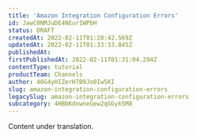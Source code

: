 ```yaml
---
title: 'Amazon Integration Configuration Errors'
id: JawC0NMJuDE4NEurIWPbH
status: DRAFT
createdAt: 2022-02-11T01:28:42.569Z
updatedAt: 2022-02-11T01:33:33.845Z
publishedAt: 
firstPublishedAt: 2022-02-11T01:31:04.294Z
contentType: tutorial
productTeam: Channels
author: 46G4yHIZerH7B9Jo0Iw5KI
slug: amazon-integration-configuration-errors
legacySlug: amazon-integration-configuration-errors
subcategory: 4HBbKdnwneGew2qGGykSM8
---
```


<div class="alert alert-warning" role="alert">Content under translation.</div>
